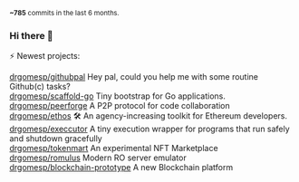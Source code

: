 
<sub>**~785** commits in the last 6 months.</sub>

### Hi there 👋

⚡ Newest projects:

[drgomesp/githubpal](https://github.com/drgomesp/githubpal) Hey pal, could you help me with some routine Github(c) tasks?<br/>
[drgomesp/scaffold-go](https://github.com/drgomesp/scaffold-go) Tiny bootstrap for Go applications.<br/>
[drgomesp/peerforge](https://github.com/drgomesp/peerforge) A P2P protocol for code collaboration<br/>
[drgomesp/ethos](https://github.com/drgomesp/ethos) :hammer_and_wrench: An agency-increasing toolkit for Ethereum developers.<br/>
[drgomesp/execcutor](https://github.com/drgomesp/execcutor) A tiny execution wrapper for programs that run safely and shutdown gracefully<br/>
[drgomesp/tokenmart](https://github.com/drgomesp/tokenmart) An experimental NFT Marketplace<br/>
[drgomesp/romulus](https://github.com/drgomesp/romulus) Modern RO server emulator<br/>
[drgomesp/blockchain-prototype](https://github.com/drgomesp/blockchain-prototype) A new Blockchain platform<br/>

